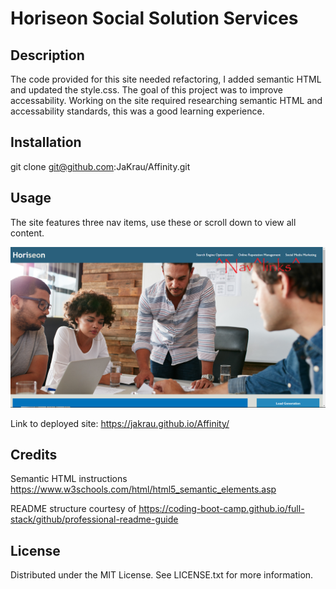 # Horiseon Social Solution Services

## Description

The code provided for this site needed refactoring, I added semantic HTML and updated the style.css. The goal of this project was to improve accessability.
Working on the site required researching semantic HTML and accessability standards, this was a good learning experience.


## Installation

git clone git@github.com:JaKrau/Affinity.git

## Usage

The site features three nav items, use these or scroll down to view all content.
  
   ![site screenshot](/assets/screenshot/Screenshot.png?raw=true "nav items")
   
Link to deployed site: https://jakrau.github.io/Affinity/

## Credits

Semantic HTML instructions https://www.w3schools.com/html/html5_semantic_elements.asp

README structure courtesy of https://coding-boot-camp.github.io/full-stack/github/professional-readme-guide

## License

Distributed under the MIT License. See LICENSE.txt for more information.
